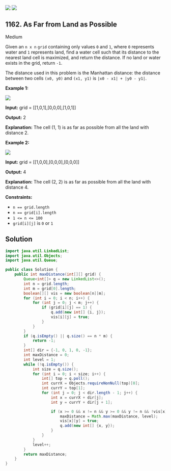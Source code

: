 [![](https://img.shields.io/github/stars/javadev/LeetCode-in-Java?label=Stars&style=flat-square)](https://github.com/javadev/LeetCode-in-Java)
[![](https://img.shields.io/github/forks/javadev/LeetCode-in-Java?label=Fork%20me%20on%20GitHub%20&style=flat-square)](https://github.com/javadev/LeetCode-in-Java/fork)

## 1162\. As Far from Land as Possible

Medium

Given an `n x n` `grid` containing only values `0` and `1`, where `0` represents water and `1` represents land, find a water cell such that its distance to the nearest land cell is maximized, and return the distance. If no land or water exists in the grid, return `-1`.

The distance used in this problem is the Manhattan distance: the distance between two cells `(x0, y0)` and `(x1, y1)` is `|x0 - x1| + |y0 - y1|`.

**Example 1:**

![](https://assets.leetcode.com/uploads/2019/05/03/1336_ex1.JPG)

**Input:** grid = \[\[1,0,1],[0,0,0],[1,0,1]]

**Output:** 2

**Explanation:** The cell (1, 1) is as far as possible from all the land with distance 2.

**Example 2:**

![](https://assets.leetcode.com/uploads/2019/05/03/1336_ex2.JPG)

**Input:** grid = \[\[1,0,0],[0,0,0],[0,0,0]]

**Output:** 4

**Explanation:** The cell (2, 2) is as far as possible from all the land with distance 4.

**Constraints:**

*   `n == grid.length`
*   `n == grid[i].length`
*   `1 <= n <= 100`
*   `grid[i][j]` is `0` or `1`

## Solution

```java
import java.util.LinkedList;
import java.util.Objects;
import java.util.Queue;

public class Solution {
    public int maxDistance(int[][] grid) {
        Queue<int[]> q = new LinkedList<>();
        int n = grid.length;
        int m = grid[0].length;
        boolean[][] vis = new boolean[n][m];
        for (int i = 0; i < n; i++) {
            for (int j = 0; j < m; j++) {
                if (grid[i][j] == 1) {
                    q.add(new int[] {i, j});
                    vis[i][j] = true;
                }
            }
        }
        if (q.isEmpty() || q.size() == n * m) {
            return -1;
        }
        int[] dir = {-1, 0, 1, 0, -1};
        int maxDistance = 0;
        int level = 1;
        while (!q.isEmpty()) {
            int size = q.size();
            for (int i = 0; i < size; i++) {
                int[] top = q.poll();
                int currX = Objects.requireNonNull(top)[0];
                int currY = top[1];
                for (int j = 0; j < dir.length - 1; j++) {
                    int x = currX + dir[j];
                    int y = currY + dir[j + 1];

                    if (x >= 0 && x != n && y >= 0 && y != n && !vis[x][y]) {
                        maxDistance = Math.max(maxDistance, level);
                        vis[x][y] = true;
                        q.add(new int[] {x, y});
                    }
                }
            }
            level++;
        }
        return maxDistance;
    }
}
```